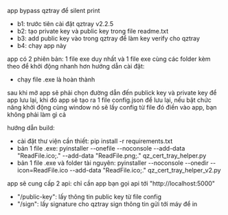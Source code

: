 app bypass qztray để silent print
- b1: trước tiên cài đặt qztray v2.2.5
- b2: tạo private key và public key trong file readme.txt
- b3: add public key vào trong qztray để làm key verify cho qztray
- b4: chạy app này

app có 2 phiên bản: 1 file exe duy nhất và 1 file exe cùng các folder kèm theo để khởi động nhanh hơn
hướng dẫn cài đặt:
- chạy file .exe là hoàn thành

sau khi mở app sẽ phải chọn đường dẫn đến publick key và private key để app lưu lại, khi đó app sẽ tạo ra 1 file config.json để lưu lại, nếu bật chức năng khởi động cùng window nó sẽ lấy config từ file đó điền vào app, bạn không phải làm gì cả

hướng dẫn build:
- cài đặt thư viện cần thiết: pip install -r requirements.txt
- bản 1 file .exe:  pyinstaller --onefile --noconsole  --add-data "ReadFile.ico;." --add-data "ReadFile.png;." qz_cert_tray_helper.py
- bản 1 file .exe và folder tài nguyên: pyinstaller --noconsole --onedir --icon=ReadFile.ico --add-data "ReadFile.ico;." qz_cert_tray_helper_v2.py

app sẽ cung cấp 2 api: chỉ cần app bạn gọi api tới "http://localhost:5000"
- "/public-key": lấy thông tin public key từ file config
- "/sign": lấy signature cho qztray sign thông tin gửi tới máy để in
